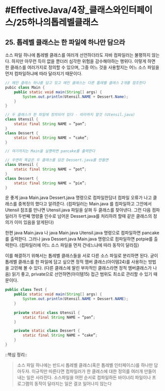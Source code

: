 # #EffectiveJava/4장_클래스와인터페이스/25하나의톱레벨클래스

## 25. 톱레벨 클래스는 한 파일에 하나만 담으라

소스 파일 하나에 톱레벨 클래스를 여러개 선언하더라도 자바 컴파일러는 불평하지 않는다. 하지만 아무런 득이 없을 뿐더러 심각한 위험을 감수해야하는 행위다. 이렇게 하면 한 클래스를 여러가지로 정의할 수 있으며, 그중 어느 것을 사용할지는 어느 소스 파일을 먼저  컴파일하냐에 따라 달라지기 때문이다.

```java
// 메인 클래스 하나를 담고 있고 메인 클래스는 다른 톱레벨 클래스 2개를 참조한다
pubic class Main {
	public static void main(String[] args) {
		System.out.println(Utensil.NAME + Dessert.Name);
	}
}

// 두 클래스가 한 파일에 정의되어 있다 - 따라하지 말것 (Utensil.java)
class Utensil {
	static final String NAME = “pan”;
}
class Dessert {
	static final String NAME = “cake”;
}

// 여기까지는 Main을 실행하면 pancake를 출력한다

// 우연히 똑같은 두 클래스를 담은 Dessert.java를 만들면
class Utensil {
	static final String NAME = “pot”;
}
class Dessert {
	static final String NAME = “pie”;
}
```

운 좋게 java Main.java Dessert.java 명령으로 컴파일한담녀 컴파일 오류가 나고 클래스를 중복정의 했다고 알려준다. 
(컴파일러는 Main.java 를 컴파일하고 그안에서 Utensil 참조를 만나면 Utensil.java 파일을 살펴 두 클래스를 찾아낸다. 그런 다음 컴파일러가 두번째 명령줄 인수로 넘어온 Dessert.java를 처리하려 할때 같은 클래스의 정의가 이미 있음을 알게된다)

한편 java Main.java 나 java Main.java Utensil.java 명령으로 컴파일하면 pancake를 출력한다. 그러나 java Dessert.java Main.java 명령으로 컴파일하면 potpie를 출력한다. (컴파일러에 어느 소스 파일을 먼저 건네느냐에 따라 동작이 달라짐)


이를 해결하기 위해서는 톱레벨 클래스들을 서로 다른 소스 파일로 분리하면 된다. 굳이 톱레벨 클래스를 한 파일에 담고 싶으면 정적 멤버 클래스(아이템24)를 사용하는 방법을 고민해 볼 수 있다. (다른 클래스에 딸린 부차적인 클래스라면 정적 멤버클래스가 나음)
읽기 좋고, private으로 선언하면(아이템15) 접근 범위도 최소로 관리할 수 있기 때문이다. 

```java
public class Test {
	public static void main(String[] args) {
		System.out.println(Utensil.NAME + Dessert.NAME);
	}
	
	private static class Utensil {
		static final String NAME = “pan”;
	}

	private static class Dessert {
		static final String NAME = “cake”;
	}
}
```


::핵심 정리:: 

> 소스 파일 하나에는 반드시 톱레벨 클래스(혹은 톱레벨 인터페이스)를 하나만 담아두자. 이규칙만 따른다면 컴파일러가 한 클래스에 대한 정의를 여러개 만들어 내는 일은 사라진다. 소스파일을 어떤 순서로 컴파일하든 바이너리 파일이나 프로그램의 동작이 달라지는 일은 결코 일어나지 않는다




